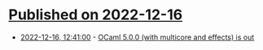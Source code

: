 # [Published on 2022-12-16](index.md)

* [2022-12-16, 12:41:00](https://lobste.rs/s/dpp19k/ocaml_5_0_0_with_multicore_effects_is_out) - [OCaml 5.0.0 (with multicore and effects) is out](https://discuss.ocaml.org/t/ocaml-5-0-0-is-out/10974)
